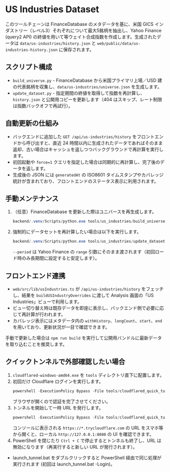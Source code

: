 ﻿# US Industries Dataset

このツールチェーンは FinanceDatabase のメタデータを基に、米国 GICS インダストリー（レベル3）それぞれについて最大5銘柄を抽出し、Yahoo Finance (query2 API) の終値を用いて等ウェイト合成指数を作成します。生成されたデータは `data/us-industries/history.json` と `web/public/data/us-industries-history.json` に保存されます。

## スクリプト構成
- `build_universe.py` - FinanceDatabase から米国プライマリ上場／USD 建の代表銘柄を収集し、`data/us-industries/universe.json` を生成します。
- `update_dataset.py` - 指定期間の終値を取得して指数を再計算し、`history.json` と公開用コピーを更新します（404 はスキップ、レート制限は指数バックオフで再試行）。

## 自動更新の仕組み
- バックエンドに追加した `GET /api/us-industries/history` をフロントエンドから呼び出すと、直近 24 時間以内に生成されたデータであればそのまま返却、古い場合はキャッシュを返しつつバックグラウンドで再計算を実行します。
- 初回起動や `force=1` クエリを指定した場合は同期的に再計算し、完了後のデータを返します。
- 生成後の JSON には `generatedAt` の ISO8601 タイムスタンプやカバレッジ統計が含まれており、フロントエンドのステータス表示に利用されます。

## 手動メンテナンス
1. （任意）FinanceDatabase を更新した際はユニバースを再生成します。
   ```powershell
   backend/.venv/Scripts/python.exe tools/us_industries/build_universe.py
   ```
2. 強制的にデータセットを再計算したい場合は以下を実行します。
   ```powershell
   backend/.venv/Scripts/python.exe tools/us_industries/update_dataset.py --period 5y
   ```
   `--period` は Yahoo Finance の `range` 引数にそのまま渡されます（初回ロード時のみ長期間に設定すると安定します）。

## フロントエンド連携
- `web/src/lib/usIndustries.ts` が `/api/us-industries/history` をフェッチし、結果を `buildUSIndustryOverrides` に渡して Analysis 画面の「US Industries」ビューで利用します。
- ビュー切り替え時は既存データを即座に表示し、バックエンド側で必要に応じて再計算が行われます。
- カバレッジ表示にはメタデータ内の `withHistory`、`longCount`、`start`、`end` を用いており、更新状況が一目で確認できます。

手動で更新した場合は `npm run build` を実行して公開用バンドルに最新データを取り込むことを推奨します。

## クイックトンネルで外部確認したい場合

1. `cloudflared-windows-amd64.exe` を `tools` ディレクトリ直下に配置します。
2. 初回だけ Cloudflare ログインを実行します。
   ```powershell
   powershell -ExecutionPolicy Bypass -File tools/cloudflared_quick_tunnel.ps1 -Login
   ```
   ブラウザが開くので認証を完了させてください。
3. トンネルを開始して一時 URL を発行します。
   ```powershell
   powershell -ExecutionPolicy Bypass -File tools/cloudflared_quick_tunnel.ps1
   ```
   コンソールに表示される `https://*.trycloudflare.com` の URL をスマホ等から開くと、ローカル `http://127.0.0.1:8080` の UI を確認できます。
4. PowerShell を閉じたり `Ctrl + C` で停止するとトンネルも終了し、URL は無効になります（再実行すると新しい URL が発行されます）。

- launch_tunnel.bat をダブルクリックすると PowerShell 経由で同じ処理が実行されます (初回は launch_tunnel.bat -Login)。
